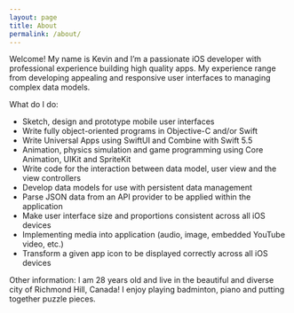 ```yaml
---
layout: page
title: About
permalink: /about/
---
```


Welcome! My name is Kevin and I’m a passionate iOS developer with professional experience building high quality apps. My experience range from developing appealing and responsive user interfaces to managing complex data models.

What do I do:

* Sketch, design and prototype mobile user interfaces
* Write fully object-oriented programs in Objective-C and/or Swift
* Write Universal Apps using SwiftUI and Combine with Swift 5.5
* Animation, physics simulation and game programming using Core Animation, UIKit and SpriteKit
* Write code for the interaction between data model, user view and the view controllers
* Develop data models for use with persistent data management
* Parse JSON data from an API provider to be applied within the application
* Make user interface size and proportions consistent across all iOS devices
* Implementing media into application (audio, image, embedded YouTube video, etc.)
* Transform a given app icon to be displayed correctly across all iOS devices

Other information: I am 28 years old and live in the beautiful and diverse city of Richmond Hill, Canada! I enjoy playing badminton, piano and putting together puzzle pieces.
